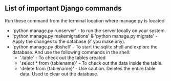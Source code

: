 ## List of important Django commands
Run these command from the terminal location where manage.py is located
- 'python manage.py runserver' - to run the server locally on your system.
- 'python manage.py makemigrations' & 'python manage.py migrate' - Apply the changes to the database (if you make any).
- 'python manage.py dbshell' - To start the sqlite shell and explore the database. And use the following commands in the shell:
    - '.table' - To check out the tables created
    - 'select * from {tablename}' - To check out the data inside the table.
    - 'delete from {tablename}' - Use caution. Deletes the entire table data. Used to clear out the database.